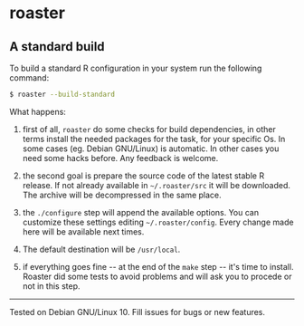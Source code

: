 # roaster

## A standard build

To build a standard R configuration in your system run the
following command:

```bash
$ roaster --build-standard
```

What happens:

1) first of all, `roaster` do some checks for build dependencies,
in other terms install the needed packages for the task, for your
specific Os. In some cases (eg. Debian GNU/Linux) is automatic. In
other cases you need some hacks before. Any feedback is welcome. 

2) the second goal is prepare the source code of the latest stable
R release. If not already available in `~/.roaster/src` it will be
downloaded. The archive will be decompressed in the same place.

3) the `./configure` step will append the available options. You can
customize these settings editing `~/.roaster/config`. Every change
made here will be available next times.

4) The default destination will be `/usr/local`.

5) if everything goes fine -- at the end of the `make` step -- it's
time to install. Roaster did some tests to avoid problems and will
ask you to procede or not in this step.

---
Tested on Debian GNU/Linux 10. Fill issues for bugs or new features.

